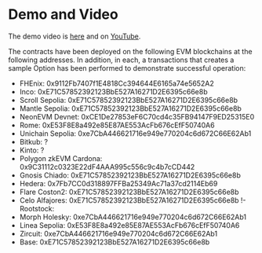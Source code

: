# Demo and Video

The demo video is [here](./PetroETH%20Option%20DEX.mov) and on [YouTube](https://youtu.be/Nhz_kl6yS_A).

The contracts have been deployed on the following EVM blockchains at the following addresses. In addition, in each, a transactions that creates a sample Option has been performed to demonstrate successful operation:

- FHEnix: 0x9112Fb7407f1E4818Cc394644E6165a74e5652A2
- Inco: 0xE71C57852392123BbE527A16271D2E6395c66e8b
- Scroll Sepolia: 0xE71C57852392123BbE527A16271D2E6395c66e8b
- Mantle Sepolia: 0xE71C57852392123BbE527A16271D2E6395c66e8b
- NeonEVM Devnet: 0xCE1De27853eF6C70cd4c35FB94147F9ED25315E0
- Rome: 0xE53F8E8a492e85E87AE553AcFb676cEfF50740A6
- Unichain Sepolia: 0xe7CbA446621716e949e770204c6d672C66E62Ab1
- Bitkub: ?
- Kinto: ?
- Polygon zkEVM Cardona: 0x9C31112c0323E22dF4AAA995c556c9c4b7cCD442
- Gnosis Chiado: 0xE71C57852392123BbE527A16271D2E6395c66e8b
- Hedera: 0x7Fb7CC0d318897FFBa25349Ac71a37cd2114Eb69
- Flare Coston2: 0xE71C57852392123BbE527A16271D2E6395c66e8b
- Celo Alfajores: 0xE71C57852392123BbE527A16271D2E6395c66e8b
!- Rootstock: 
- Morph Holesky: 0xe7CbA446621716e949e770204c6d672C66E62Ab1
- Linea Sepolia: 0xE53F8E8a492e85E87AE553AcFb676cEfF50740A6
- Zircuit: 0xe7CbA446621716e949e770204c6d672C66E62Ab1
- Base: 0xE71C57852392123BbE527A16271D2E6395c66e8b
